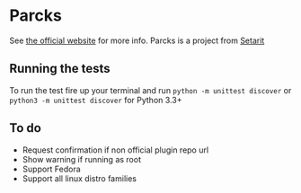 # Parcks
See [the official website](http://parcks.setarit.com/) for more info.
Parcks is a project from [Setarit](http://setarit.com)

## Running the tests
To run the test fire up your terminal and run `python -m unittest discover` or `python3 -m unittest discover` for Python 3.3+

## To do
* Request confirmation if non official plugin repo url
* Show warning if running as root
* Support Fedora
* Support all linux distro families
